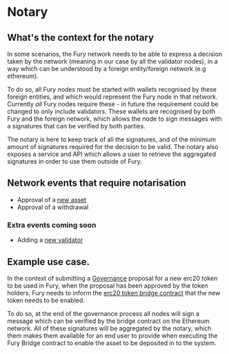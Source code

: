 # Notary

## What's the context for the notary

In some scenarios, the Fury network needs to be able to express a decision taken by the network (meaning in our case by all the validator nodes), in a way which can be understood by a foreign entity/foreign network (e.g ethereum).

To do so, all Fury nodes must be started with wallets recognised by these foreign entities, and which would represent the Fury node in that network. Currently *all* Fury nodes require these - in future the requirement could be changed to only include validators. These wallets are recognised by both Fury and the foreign network, which allows the node to sign messages with a signatures that can be verified by both parties.

The notary is here to keep track of all the signatures, and of the minimum amount of signatures required for the decision to be valid.
The notary also exposes a service and API which allows a user to retrieve the aggregated signatures in order to use them outside of Fury.

## Network events that require notarisation
- Approval of a [new asset](../assets/)
- Approval of a withdrawal

### Extra events coming soon
- Adding a [new validator](../validators/)

## Example use case.

In the context of submitting a [Governance](../governance/) proposal for a new erc20 token to be used in Fury, when the proposal has been approved by the token holders, Fury needs to inform the [erc20 token bridge contract](https://github.com/elysiumstation/MultisigControl/tree/master/contracts) that the new token needs to be enabled.

To do so, at the end of the governance process all nodes will sign a message which can be verified by the bridge contract on the Ethereum network. All of these signatures will be aggregated by the notary, which them makes them available for an end user to provide when executing the Fury Bridge contract to enable the asset to be deposited in to the system.
